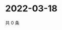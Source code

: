 # 2022-03-18

共 0 条

<!-- BEGIN WEIBO -->
<!-- 最后更新时间 Fri Mar 18 2022 22:18:40 GMT+0800 (China Standard Time) -->

<!-- END WEIBO -->
